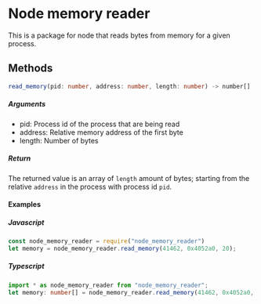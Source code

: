 # Node memory reader
This is a package for node that reads bytes from memory for a given process.

## Methods
```ts
read_memory(pid: number, address: number, length: number) -> number[]
```

##### Arguments
* pid: Process id of the process that are being read
* address: Relative memory address of the first byte
* length: Number of bytes

##### Return
The returned value is an array of `length` amount of bytes; starting from the relative `address` in the process with process id `pid`.

#### Examples
##### Javascript
```js
const node_memory_reader = require("node_memory_reader")
let memory = node_memory_reader.read_memory(41462, 0x4052a0, 20);
```

##### Typescript
```ts
import * as node_memory_reader from "node_memory_reader";
let memory: number[] = node_memory_reader.read_memory(41462, 0x4052a0, 20);
```

